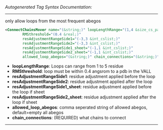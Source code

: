 <!-- THIS IS AN AUTOGENERATED FILE: Don't edit it directly, instead change the schema definition in the code itself. -->

_Autogenerated Tag Syntax Documentation:_

---
only allow loops from the most frequent abegos

```xml
<ConnectChainsMover name="(&string;)" loopLengthRange="(1,4 &size_cs_pair;)"
        RMSthreshold="(0.4 &real;)"
        resAdjustmentRangeSide1="(-3,3 &int_cslist;)"
        resAdjustmentRangeSide2="(-3,3 &int_cslist;)"
        resAdjustmentRangeSide1_sheet="(-1,1 &int_cslist;)"
        resAdjustmentRangeSide2_sheet="(-1,1 &int_cslist;)"
        allowed_loop_abegos="(&string;)" chain_connections="(&string;)" />
```

-   **loopLengthRange**: Loops can range from 1 to 5 residue
-   **RMSthreshold**: loop must be within 0.4 angsrom to a pdb in the VALL
-   **resAdjustmentRangeSide1**: residue adjustment applied before the loop
-   **resAdjustmentRangeSide2**: residue adjustment applied after the loop
-   **resAdjustmentRangeSide1_sheet**: residue adjustment applied before the loop if sheet
-   **resAdjustmentRangeSide2_sheet**: residue adjustment applied after the loop if sheet
-   **allowed_loop_abegos**: comma seperated string of allowed abegos, default=empty all abegos
-   **chain_connections**: (REQUIRED) what chains to connect

---
